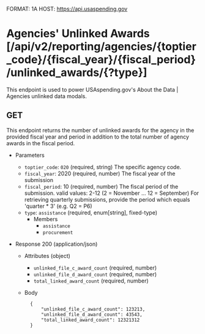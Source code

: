 FORMAT: 1A
HOST: https://api.usaspending.gov

# Agencies' Unlinked Awards [/api/v2/reporting/agencies/{toptier_code}/{fiscal_year}/{fiscal_period}/unlinked_awards/{?type}]

This endpoint is used to power USAspending.gov's About the Data \| Agencies unlinked data modals.

## GET

This endpoint returns the number of unlinked awards for the agency in the provided fiscal year and period in addition to the total number of agency awards in the fiscal period.

+ Parameters
    + `toptier_code`: `020` (required, string)
        The specific agency code.
    + `fiscal_year`: 2020 (required, number)
        The fiscal year of the submission
    + `fiscal_period`: 10 (required, number)
        The fiscal period of the submission. valid values: 2-12 (2 = November ... 12 = September)
        For retrieving quarterly submissions, provide the period which equals 'quarter * 3' (e.g. Q2 = P6)
    + `type`: `assistance` (required, enum[string], fixed-type)
        + Members
            + `assistance`
            + `procurement`

+ Response 200 (application/json)

    + Attributes (object)
        + `unlinked_file_c_award_count` (required, number)
        + `unlinked_file_d_award_count` (required, number)
        + `total_linked_award_count` (required, number)
    + Body

            {
                "unlinked_file_c_award_count": 123213,
                "unlinked_file_d_award_count": 43543,
                "total_linked_award_count": 12321312
            }